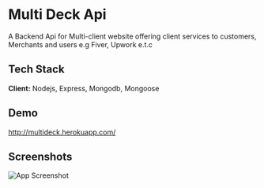 
# Multi Deck Api
A Backend Api for Multi-client website offering client services to 
customers, Merchants and users e.g Fiver, Upwork e.t.c

## Tech Stack

**Client:** Nodejs, Express, Mongodb, Mongoose



## Demo
http://multideck.herokuapp.com/


## Screenshots

![App Screenshot](https://portfolio-ten-puce-74.vercel.app/_next/image?url=%2Fimages%2Fmda.png&w=1920&q=75)

